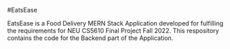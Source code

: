 #EatsEase

 EatsEase is a Food Delivery MERN Stack Application developed for fulfilling the requirements for NEU CS5610 Final Project Fall 2022.
This respository contains the code for the Backend part of the Application.
